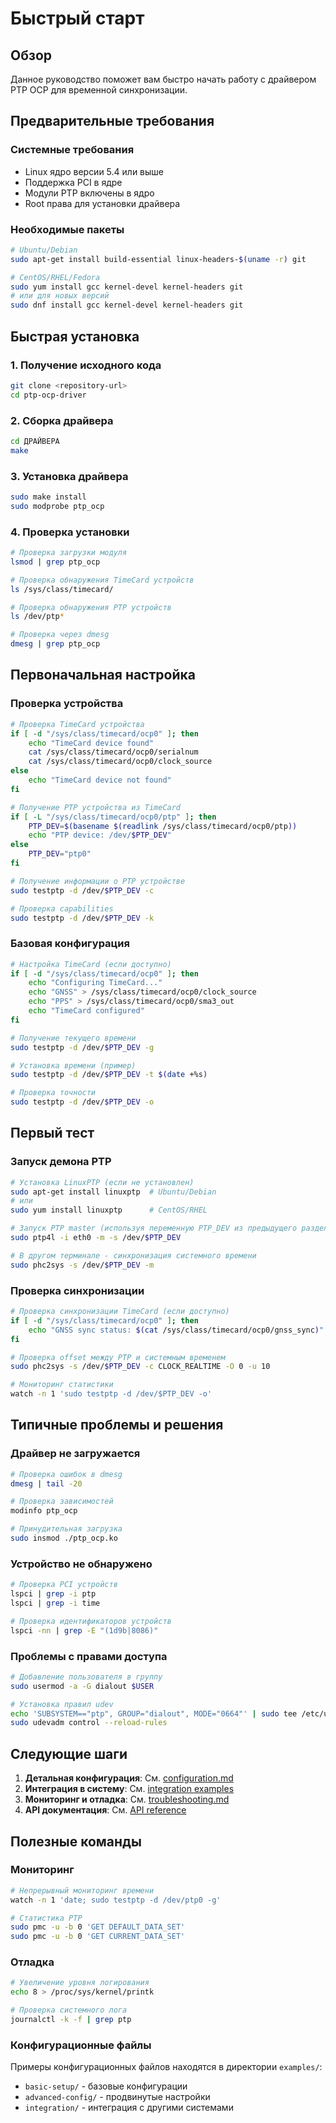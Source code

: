 # Быстрый старт

## Обзор

Данное руководство поможет вам быстро начать работу с драйвером PTP OCP для временной синхронизации.

## Предварительные требования

### Системные требования

- Linux ядро версии 5.4 или выше
- Поддержка PCI в ядре
- Модули PTP включены в ядро
- Root права для установки драйвера

### Необходимые пакеты

```bash
# Ubuntu/Debian
sudo apt-get install build-essential linux-headers-$(uname -r) git

# CentOS/RHEL/Fedora
sudo yum install gcc kernel-devel kernel-headers git
# или для новых версий
sudo dnf install gcc kernel-devel kernel-headers git
```

## Быстрая установка

### 1. Получение исходного кода

```bash
git clone <repository-url>
cd ptp-ocp-driver
```

### 2. Сборка драйвера

```bash
cd ДРАЙВЕРА
make
```

### 3. Установка драйвера

```bash
sudo make install
sudo modprobe ptp_ocp
```

### 4. Проверка установки

```bash
# Проверка загрузки модуля
lsmod | grep ptp_ocp

# Проверка обнаружения TimeCard устройств
ls /sys/class/timecard/

# Проверка обнаружения PTP устройств
ls /dev/ptp*

# Проверка через dmesg
dmesg | grep ptp_ocp
```

## Первоначальная настройка

### Проверка устройства

```bash
# Проверка TimeCard устройства
if [ -d "/sys/class/timecard/ocp0" ]; then
    echo "TimeCard device found"
    cat /sys/class/timecard/ocp0/serialnum
    cat /sys/class/timecard/ocp0/clock_source
else
    echo "TimeCard device not found"
fi

# Получение PTP устройства из TimeCard
if [ -L "/sys/class/timecard/ocp0/ptp" ]; then
    PTP_DEV=$(basename $(readlink /sys/class/timecard/ocp0/ptp))
    echo "PTP device: /dev/$PTP_DEV"
else
    PTP_DEV="ptp0"
fi

# Получение информации о PTP устройстве
sudo testptp -d /dev/$PTP_DEV -c

# Проверка capabilities
sudo testptp -d /dev/$PTP_DEV -k
```

### Базовая конфигурация

```bash
# Настройка TimeCard (если доступно)
if [ -d "/sys/class/timecard/ocp0" ]; then
    echo "Configuring TimeCard..."
    echo "GNSS" > /sys/class/timecard/ocp0/clock_source
    echo "PPS" > /sys/class/timecard/ocp0/sma3_out
    echo "TimeCard configured"
fi

# Получение текущего времени
sudo testptp -d /dev/$PTP_DEV -g

# Установка времени (пример)
sudo testptp -d /dev/$PTP_DEV -t $(date +%s)

# Проверка точности
sudo testptp -d /dev/$PTP_DEV -o
```

## Первый тест

### Запуск демона PTP

```bash
# Установка LinuxPTP (если не установлен)
sudo apt-get install linuxptp  # Ubuntu/Debian
# или
sudo yum install linuxptp      # CentOS/RHEL

# Запуск PTP master (используя переменную PTP_DEV из предыдущего раздела)
sudo ptp4l -i eth0 -m -s /dev/$PTP_DEV

# В другом терминале - синхронизация системного времени
sudo phc2sys -s /dev/$PTP_DEV -m
```

### Проверка синхронизации

```bash
# Проверка синхронизации TimeCard (если доступно)
if [ -d "/sys/class/timecard/ocp0" ]; then
    echo "GNSS sync status: $(cat /sys/class/timecard/ocp0/gnss_sync)"
fi

# Проверка offset между PTP и системным временем
sudo phc2sys -s /dev/$PTP_DEV -c CLOCK_REALTIME -O 0 -u 10

# Мониторинг статистики
watch -n 1 'sudo testptp -d /dev/$PTP_DEV -o'
```

## Типичные проблемы и решения

### Драйвер не загружается

```bash
# Проверка ошибок в dmesg
dmesg | tail -20

# Проверка зависимостей
modinfo ptp_ocp

# Принудительная загрузка
sudo insmod ./ptp_ocp.ko
```

### Устройство не обнаружено

```bash
# Проверка PCI устройств
lspci | grep -i ptp
lspci | grep -i time

# Проверка идентификаторов устройств
lspci -nn | grep -E "(1d9b|8086)"
```

### Проблемы с правами доступа

```bash
# Добавление пользователя в группу
sudo usermod -a -G dialout $USER

# Установка правил udev
echo 'SUBSYSTEM=="ptp", GROUP="dialout", MODE="0664"' | sudo tee /etc/udev/rules.d/99-ptp.rules
sudo udevadm control --reload-rules
```

## Следующие шаги

1. **Детальная конфигурация**: См. [configuration.md](configuration.md)
2. **Интеграция в систему**: См. [integration examples](../examples/integration/)
3. **Мониторинг и отладка**: См. [troubleshooting.md](troubleshooting.md)
4. **API документация**: См. [API reference](../api/)

## Полезные команды

### Мониторинг

```bash
# Непрерывный мониторинг времени
watch -n 1 'date; sudo testptp -d /dev/ptp0 -g'

# Статистика PTP
sudo pmc -u -b 0 'GET DEFAULT_DATA_SET'
sudo pmc -u -b 0 'GET CURRENT_DATA_SET'
```

### Отладка

```bash
# Увеличение уровня логирования
echo 8 > /proc/sys/kernel/printk

# Проверка системного лога
journalctl -k -f | grep ptp
```

### Конфигурационные файлы

Примеры конфигурационных файлов находятся в директории `examples/`:

- `basic-setup/` - базовые конфигурации
- `advanced-config/` - продвинутые настройки
- `integration/` - интеграция с другими системами